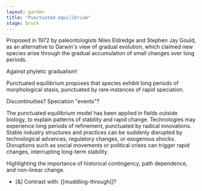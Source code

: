 ```yaml
---  
layout: garden
title: "Punctuated equilibrium"
stage: bruck
---
```


Proposed in 1972 by paleontologists Niles Eldredge and Stephen Jay Gould, as an alternative to Darwin's view of gradual evolution, which claimed new species arise through the gradual accumulation of small changes over long periods.

Against phyletic gradualism!

Punctuated equilibrium proposes that species exhibit long periods of morphological stasis, punctuated by rare instances of rapid speciation.

Discontinuities? Speciation "events"?

The punctuated equilibrium model has been applied in fields outside biology, to explain patterns of stability and rapid change. Technologies may experience long periods of refinement, punctuated by radical innovations. Stable industry structures and practices can be suddenly disrupted by technological advances, regulatory changes, or exogenous shocks. Disruptions such as social movements or political crises can trigger rapid changes, interrupting long-term stability.

Highlighting the importance of historical contingency, path dependence, and non-linear change.

- [&] Contrast with: [[muddling-through]]?